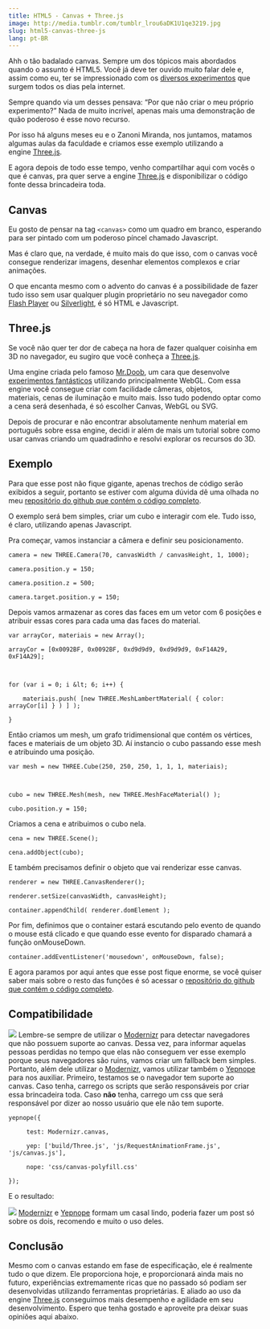```yaml
---
title: HTML5 - Canvas + Three.js
image: http://media.tumblr.com/tumblr_lrou6aDK1U1qe3219.jpg
slug: html5-canvas-three-js
lang: pt-BR
---
```


<!-- <p class="demo-download"><a href="http://labs.zenorocha.com/html5/canvas/" target="_blank"><img src="http://media.tumblr.com/tumblr_lk325lvHwF1qe3219.png" class="botao"/></a> <a href="https://github.com/zenorocha/HTML5-Canvas" target="_blank"><img src="http://media.tumblr.com/tumblr_lk325u7HMG1qe3219.png" class="botao"/></a> -->

Ahh o tão badalado canvas. Sempre um dos tópicos mais abordados quando o assunto é HTML5. Você já deve ter ouvido muito falar dele e, assim como eu, ter se impressionado com os [diversos experimentos](http://www.canvasdemos.com/) que surgem todos os dias pela internet.

Sempre quando via um desses pensava: “Por que não criar o meu próprio experimento?” Nada de muito incrível, apenas mais uma demonstração de quão poderoso é esse novo recurso.

Por isso há alguns meses eu e o Zanoni Miranda, nos juntamos, matamos algumas aulas da faculdade e criamos esse exemplo utilizando a engine [Three.js](https://github.com/mrdoob/three.js/).

E agora depois de todo esse tempo, venho compartilhar aqui com vocês o que é canvas, pra quer serve a engine [Three.js](https://github.com/mrdoob/three.js/) e disponibilizar o código fonte dessa brincadeira toda.

<!-- more -->

## Canvas

Eu gosto de pensar na tag `<canvas>` como um quadro em branco, esperando para ser pintado com um poderoso píncel chamado Javascript.

Mas é claro que, na verdade, é muito mais do que isso, com o canvas você consegue renderizar imagens, desenhar elementos complexos e criar animações.

O que encanta mesmo com o advento do canvas é a possibilidade de fazer tudo isso sem usar qualquer plugin proprietário no seu navegador como [Flash Player](http://get.adobe.com/br/flashplayer/) ou [Silverlight](http://www.microsoft.com/getsilverlight/Get-Started/Install/Default.aspx), é só HTML e Javascript.

## Three.js

Se você não quer ter dor de cabeça na hora de fazer qualquer coisinha em 3D no navegador, eu sugiro que você conheça a [Three.js](https://github.com/mrdoob/three.js/).

Uma engine criada pelo famoso [Mr.Doob](http://mrdoob.com/), um cara que desenvolve [experimentos fantásticos](http://mrdoob.github.com/three.js/examples/webgl_materials_normalmap2.html) utilizando principalmente WebGL. Com essa engine você consegue criar com facilidade câmeras, objetos, materiais, cenas de iluminação e muito mais. Isso tudo podendo optar como a cena será desenhada, é só escolher Canvas, WebGL ou SVG.

Depois de procurar e não encontrar absolutamente nenhum material em português sobre essa engine, decidi ir além de mais um tutorial sobre como usar canvas criando um quadradinho e resolvi explorar os recursos do 3D.

## Exemplo

Para que esse post não fique gigante, apenas trechos de código serão exibidos a seguir, portanto se estiver com alguma dúvida dê uma olhada no meu [repositório do github que contém o código completo](https://github.com/zenorocha/HTML5-Canvas). 

O exemplo será bem simples, criar um cubo e interagir com ele. Tudo isso, é claro, utilizando apenas Javascript.

Pra começar, vamos instanciar a câmera e definir seu posicionamento.

```
camera = new THREE.Camera(70, canvasWidth / canvasHeight, 1, 1000);

camera.position.y = 150;

camera.position.z = 500;

camera.target.position.y = 150;
```

Depois vamos armazenar as cores das faces em um vetor com 6 posições e atribuir essas cores para cada uma das faces do material.

```
var arrayCor, materiais = new Array();

arrayCor = [0x0092BF, 0x0092BF, 0xd9d9d9, 0xd9d9d9, 0xF14A29, 0xF14A29];



for (var i = 0; i &lt; 6; i++) {

    materiais.push( [new THREE.MeshLambertMaterial( { color: arrayCor[i] } ) ] );

}
```

Então criamos um mesh, um grafo tridimensional que contém os vértices, faces e materiais de um objeto 3D. Aí instancio o cubo passando esse mesh e atribuindo uma posição.

```
var mesh = new THREE.Cube(250, 250, 250, 1, 1, 1, materiais);



cubo = new THREE.Mesh(mesh, new THREE.MeshFaceMaterial() );

cubo.position.y = 150;
```

Criamos a cena e atribuimos o cubo nela.

```
cena = new THREE.Scene();

cena.addObject(cubo);
```

E também precisamos definir o objeto que vai renderizar esse canvas.

```
renderer = new THREE.CanvasRenderer();

renderer.setSize(canvasWidth, canvasHeight);

container.appendChild( renderer.domElement );
```

Por fim, definimos que o container estará escutando pelo evento de quando o mouse está clicado e que quando esse evento for disparado chamará a função onMouseDown.

```
container.addEventListener('mousedown', onMouseDown, false);
```

E agora paramos por aqui antes que esse post fique enorme, se você quiser saber mais sobre o resto das funções é só acessar o [repositório do github que contém o código completo](https://github.com/zenorocha/HTML5-Canvas). 

## Compatibilidade

![](http://media.tumblr.com/tumblr_lpx8vu0fgd1qe3219.jpg) Lembre-se sempre de utilizar o [Modernizr](http://Modernizr) para detectar navegadores que não possuem suporte ao canvas. Dessa vez, para informar aquelas pessoas perdidas no tempo que elas não conseguem ver esse exemplo porque seus navegadores são ruins, vamos criar um fallback bem simples. Portanto, além dele utilizar o [Modernizr](http://Modernizr), vamos utilizar também o [Yepnope](http://yepnopejs.com/) para nos auxiliar. Primeiro, testamos se o navegador tem suporte ao canvas. Caso tenha, carrego os scripts que serão responsáveis por criar essa brincadeira toda. Caso **não** tenha, carrego um css que será responsável por dizer ao nosso usuário que ele não tem suporte.

```
yepnope({

     test: Modernizr.canvas,

     yep: ['build/Three.js', 'js/RequestAnimationFrame.js', 'js/canvas.js'],

     nope: 'css/canvas-polyfill.css'

});
```

E o resultado:

![](http://media.tumblr.com/tumblr_lpx89gb3aM1qe3219.png) [Modernizr](http://www.modernizr.com/) e [Yepnope](http://yepnopejs.com/) formam um casal lindo, poderia fazer um post só sobre os dois, recomendo e muito o uso deles.

## Conclusão

Mesmo com o canvas estando em fase de especificação, ele é realmente tudo o que dizem. Ele proporciona hoje, e proporcionará ainda mais no futuro, experiências extremamente ricas que no passado só podiam ser desenvolvidas utilizando ferramentas proprietárias. E aliado ao uso da engine [Three.js](https://github.com/mrdoob/three.js/) conseguimos mais desempenho e agilidade em seu desenvolvimento. Espero que tenha gostado e aproveite pra deixar suas opiniões aqui abaixo.
